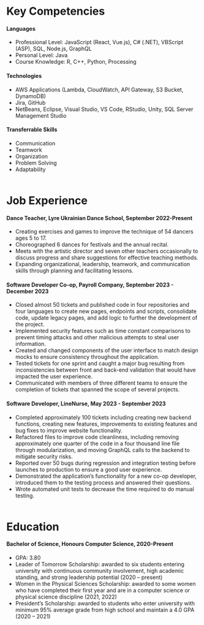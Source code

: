 # Key Competencies
#### Languages
* Professional Level: JavaScript   (React, Vue.js), C# (.NET), VBScript (ASP), SQL, Node.js, GraphQL
* Personal Level: Java
* Course Knowledge: R, C++, Python, Processing


#### Technologies 
* AWS Applications (Lambda, CloudWatch, API Gateway, S3 Bucket, DynamoDB)
* Jira, GitHub 
* NetBeans, Eclipse, Visual Studio, VS Code, RStudio, Unity, SQL Server Management Studio


#### Transferrable Skills
* Communication
* Teamwork
* Organization
* Problem Solving
* Adaptability
<br><br>



# Job Experience
#### Dance Teacher, Lyre Ukrainian Dance School, September 2022-Present
* Creating exercises and games to improve the technique of 54 dancers ages 5 to 17.
* Choreographed 6 dances for festivals and the annual recital.
* Meets with the artistic director and seven other teachers occasionally to discuss progress and 
share suggestions for effective teaching methods.
* Expanding organizational, leadership, teamwork, and communication skills through planning and 
facilitating lessons.


#### Software Developer Co-op, Payroll Company, September 2023 - December 2023
* Closed almost 50 tickets and published code in four repositories and four languages to create new pages, endpoints and scripts, consolidate code, update legacy pages, and add logic to further the development of the project.
* Implemented security features such as time constant comparisons to prevent timing attacks and other malicious attempts to steal user information.
* Created and changed components of the user interface to match design mocks to ensure consistency throughout the application.
* Tested tickets for one sprint and caught a major bug resulting from inconsistencies between front and back-end validation that would have impacted the user experience.
* Communicated with members of three different teams to ensure the completion of tickets that spanned the scope of several projects.


#### Software Developer, LineNurse, May 2023 - September 2023
* Completed approximately 100 tickets including creating new backend functions, creating new features, improvements to existing features and bug fixes to improve website functionality.
* Refactored files to improve code cleanliness, including removing approximately one quarter of the code in a four thousand line file through modularization, and moving GraphQL calls to the backend to mitigate security risks.
* Reported over 50 bugs during regression and integration testing before launches to production to ensure a good user experience.
* Demonstrated the application’s functionality for a new co-op developer, introduced them to the testing process and answered their questions.
* Wrote automated unit tests to decrease the time required to do manual testing.
<br><br>



# Education
#### Bachelor of Science, Honours Computer Science, 2020-Present
*  GPA: 3.80
*  Leader of Tomorrow Scholarship: awarded to six students entering university with continuous community involvement, high academic standing, and strong leadership potential (2020 – present) 
* Women in the Physical Sciences Scholarship: awarded to some women who have completed their first year and are in a computer science or physical science discipline (2021, 2022)
* President’s Scholarship: awarded to students who enter university with minimum 95% average grade from high school and maintain a 4.0 GPA (2020 – 2021)
